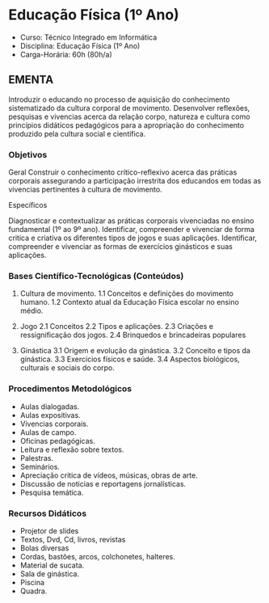 # Educação Física (1º Ano)

* Curso: Técnico Integrado em Informática
* Disciplina: Educação Física (1º Ano)
* Carga-Horária: 60h (80h/a)

## EMENTA

Introduzir o educando no processo de aquisição do conhecimento sistematizado da cultura corporal de movimento.
Desenvolver reflexões, pesquisas e vivencias acerca da relação corpo, natureza e cultura como princípios didáticos
pedagógicos para a apropriação do conhecimento produzido pela cultura social e cientifica.


### Objetivos

Geral
Construir o conhecimento crítico-reflexivo acerca das práticas corporais assegurando a participação irrestrita dos
educandos em todas as vivencias pertinentes à cultura de movimento.

Específicos

Diagnosticar e contextualizar as práticas corporais vivenciadas no ensino fundamental (1º ao 9º ano).
Identificar, compreender e vivenciar de forma critica e criativa os diferentes tipos de jogos e suas aplicações.
Identificar, compreender e vivenciar as formas de exercícios ginásticos e suas aplicações.

### Bases Científico-Tecnológicas (Conteúdos)

1. Cultura de movimento.
   1.1 Conceitos e definições do movimento humano.
   1.2 Contexto atual da Educação Física escolar no ensino médio.

2. Jogo
   2.1 Conceitos
   2.2 Tipos e aplicações.
   2.3 Criações e ressignificação dos jogos.
   2.4 Brinquedos e brincadeiras populares

3. Ginástica
   3.1 Origem e evolução da ginástica.
   3.2 Conceito e tipos da ginástica.
   3.3 Exercícios físicos e saúde.
   3.4 Aspectos biológicos, culturais e sociais do corpo.

### Procedimentos Metodológicos

*   Aulas dialogadas.
*   Aulas expositivas.
*   Vivencias corporais.
*   Aulas de campo.
*   Oficinas pedagógicas.
*   Leitura e reflexão sobre textos.
*   Palestras.
*   Seminários.
*   Apreciação critica de vídeos, músicas, obras de arte.
*   Discussão de noticias e reportagens jornalísticas.
*   Pesquisa temática.

### Recursos Didáticos

*   Projetor de slides
*   Textos, Dvd, Cd, livros, revistas
*   Bolas diversas
*   Cordas, bastões, arcos, colchonetes, halteres.
*   Material de sucata.
*   Sala de ginástica.
*   Piscina
*   Quadra.
